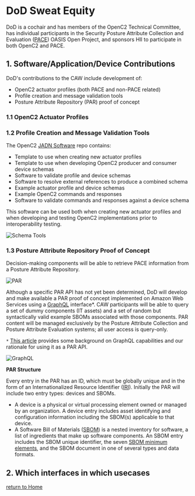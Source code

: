 # DoD Sweat Equity

DoD is a cochair and has members of the OpenC2 Technical Committee,
has individual participants in the Security Posture Attribute
Collection and Evaluation
([PACE](https://github.com/opencybersecurityalliance/PACE/tree/main/docs/Arch))
OASIS Open Project,
and sponsors HII to participate in both OpenC2 and PACE.

## 1. Software/Application/Device Contributions
DoD's contributions to the CAW include development of:
* OpenC2 actuator profiles (both PACE and non-PACE related)
* Profile creation and message validation tools
* Posture Attribute Repository (PAR) proof of concept

### 1.1 OpenC2 Actuator Profiles

### 1.2 Profile Creation and Message Validation Tools
The OpenC2 [JADN Software](https://github.com/oasis-open/openc2-jadn-software) repo contains:
* Template to use when creating new actuator profiles
* Template to use when developing OpenC2 producer and consumer device schemas
* Software to validate profile and device schemas
* Software to resolve external references to produce a combined schema
* Example actuator profile and device schemas
* Example OpenC2 commands and responses
* Software to validate commands and responses against a device schema

This software can be used both when creating new actuator profiles and when
developing and testing OpenC2 implementations prior to interoperability testing.

![Schema Tools](https://raw.githubusercontent.com/oasis-tcs/openc2-usecases/main/Actuator-Profile-Schemas/images/ap-process.jpg)

### 1.3 Posture Attribute Repository Proof of Concept
Decision-making components will be able to retrieve PACE information from a
Posture Attribute Repository.

![PAR](https://raw.githubusercontent.com/opencybersecurityalliance/PACE/main/docs/Arch/par_01.png)

Although a specific PAR API has not yet been determined, DoD will develop and make available a PAR proof of concept
implemented on Amazon Web Services using a [GraphQL](https://aws.amazon.com/appsync/) interface*.
CAW participants will be able to query a set of dummy components (IT assets) and a set of random
but syntactically valid example SBOMs associated with those components.
PAR content will be managed exclusively by the Posture Attribute Collection and
Posture Attribute Evaluation systems; all user access is query-only.

`*` [This article](https://www.onegraph.com/blog/post/2/how-onegraph-onboards-users-who-are-new-to-graphql)
provides some background on GraphQL capabilities and our rationale for using it as a PAR API.

![GraphQL](images/AWS-GraphQL-s.png)

**PAR Structure**

Every entry in the PAR has an ID, which must be globally unique and in the form of an
Internationalized Resource Identifier ([IRI](https://datatracker.ietf.org/doc/html/rfc3987)).
Initially the PAR will include two entry types: devices and SBOMs.
* A device is a physical or virtual processing element owned or managed by an organization.
A device entry includes asset identifying and configuration information
including the SBOM(s) applicable to that device.
* A Software Bill of Materials ([SBOM](https://ntia.gov/SBOM))
is a nested inventory for software, a list of ingredients that make up software components.
An SBOM entry includes the SBOM unique identifier, the seven
[SBOM minimum elements](https://www.ntia.doc.gov/files/ntia/publications/sbom_minimum_elements_report.pdf),
and the SBOM document in one of several types and data formats.

## 2. Which interfaces in which usecases

[return to Home](../../index.md)
